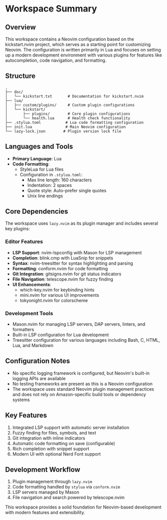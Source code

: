# Workspace Summary

## Overview
This workspace contains a Neovim configuration based on the kickstart.nvim project, which serves as a starting point for customizing Neovim. The configuration is written primarily in Lua and focuses on setting up a modern development environment with various plugins for features like autocompletion, code navigation, and formatting.

## Structure
```
.
├── doc/
│   └── kickstart.txt       # Documentation for kickstart.nvim
├── lua/
│   ├── custom/plugins/     # Custom plugin configurations
│   └── kickstart/
│       ├── plugins/        # Core plugin configurations
│       └── health.lua      # Health check functionality
├── .stylua.toml           # Lua code formatting configuration
├── init.lua               # Main Neovim configuration
└── lazy-lock.json        # Plugin version lock file
```

## Languages and Tools
- **Primary Language**: Lua
- **Code Formatting**:
  - StyleLua for Lua files
  - Configuration in `.stylua.toml`:
    - Max line length: 160 characters
    - Indentation: 2 spaces
    - Quote style: Auto-prefer single quotes
    - Unix line endings

## Core Dependencies
The workspace uses `lazy.nvim` as its plugin manager and includes several key plugins:

### Editor Features
- **LSP Support**: nvim-lspconfig with Mason for LSP management
- **Completion**: blink.cmp with LuaSnip for snippets
- **Syntax**: nvim-treesitter for syntax highlighting and parsing
- **Formatting**: conform.nvim for code formatting
- **Git Integration**: gitsigns.nvim for git status indicators
- **File Navigation**: telescope.nvim for fuzzy finding
- **UI Enhancements**:
  - which-key.nvim for keybinding hints
  - mini.nvim for various UI improvements
  - tokyonight.nvim for colorscheme

### Development Tools
- Mason.nvim for managing LSP servers, DAP servers, linters, and formatters
- Built-in LSP configuration for Lua development
- Treesitter configuration for various languages including Bash, C, HTML, Lua, and Markdown

## Configuration Notes
- No specific logging framework is configured, but Neovim's built-in logging APIs are available
- No testing frameworks are present as this is a Neovim configuration
- The workspace uses standard Neovim plugin management practices and does not rely on Amazon-specific build tools or dependency systems

## Key Features
1. Integrated LSP support with automatic server installation
2. Fuzzy finding for files, symbols, and text
3. Git integration with inline indicators
4. Automatic code formatting on save (configurable)
5. Rich completion with snippet support
6. Modern UI with optional Nerd Font support

## Development Workflow
1. Plugin management through `lazy.nvim`
2. Code formatting handled by `stylua` via `conform.nvim`
3. LSP servers managed by Mason
4. File navigation and search powered by telescope.nvim

This workspace provides a solid foundation for Neovim-based development with modern features and extensibility.
